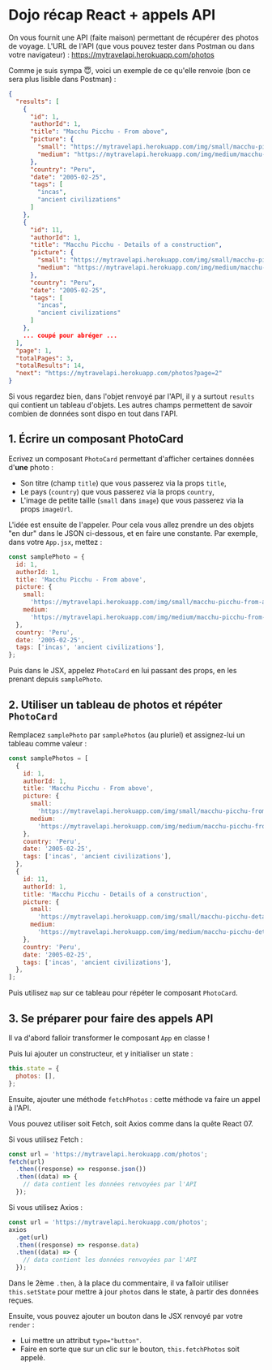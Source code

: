 # Dojo récap React + appels API

On vous fournit une API (faite maison) permettant de récupérer des photos de voyage. L'URL de l'API (que vous pouvez tester dans Postman ou dans votre navigateur) : <https://mytravelapi.herokuapp.com/photos>

Comme je suis sympa :innocent:, voici un exemple de ce qu'elle renvoie (bon ce sera plus lisible dans Postman) :

```json
{
  "results": [
    {
      "id": 1,
      "authorId": 1,
      "title": "Macchu Picchu - From above",
      "picture": {
        "small": "https://mytravelapi.herokuapp.com/img/small/macchu-picchu-from-above.jpg",
        "medium": "https://mytravelapi.herokuapp.com/img/medium/macchu-picchu-from-above.jpg"
      },
      "country": "Peru",
      "date": "2005-02-25",
      "tags": [
        "incas",
        "ancient civilizations"
      ]
    },
    {
      "id": 11,
      "authorId": 1,
      "title": "Macchu Picchu - Details of a construction",
      "picture": {
        "small": "https://mytravelapi.herokuapp.com/img/small/macchu-picchu-details.jpg",
        "medium": "https://mytravelapi.herokuapp.com/img/medium/macchu-picchu-details.jpg"
      },
      "country": "Peru",
      "date": "2005-02-25",
      "tags": [
        "incas",
        "ancient civilizations"
      ]
    },
    ... coupé pour abréger ...
  ],
  "page": 1,
  "totalPages": 3,
  "totalResults": 14,
  "next": "https://mytravelapi.herokuapp.com/photos?page=2"
}
```

Si vous regardez bien, dans l'objet renvoyé par l'API, il y a surtout `results` qui contient un tableau d'objets. Les autres champs permettent de savoir combien de données sont dispo en tout dans l'API.

## 1. Écrire un composant PhotoCard

Ecrivez un composant `PhotoCard` permettant d'afficher certaines données d'**une** photo :

- Son titre (champ `title`) que vous passerez via la props `title`,
- Le pays (`country`) que vous passerez via la props `country`,
- L'image de petite taille (`small` dans `image`) que vous passerez via la props `imageUrl`.

L'idée est ensuite de l'appeler. Pour cela vous allez prendre un des objets "en dur" dans le JSON ci-dessous, et en faire une constante. Par exemple, dans votre `App.jsx`, mettez :

```javascript
const samplePhoto = {
  id: 1,
  authorId: 1,
  title: 'Macchu Picchu - From above',
  picture: {
    small:
      'https://mytravelapi.herokuapp.com/img/small/macchu-picchu-from-above.jpg',
    medium:
      'https://mytravelapi.herokuapp.com/img/medium/macchu-picchu-from-above.jpg',
  },
  country: 'Peru',
  date: '2005-02-25',
  tags: ['incas', 'ancient civilizations'],
};
```

Puis dans le JSX, appelez `PhotoCard` en lui passant des props, en les prenant depuis `samplePhoto`.

## 2. Utiliser un tableau de photos et répéter `PhotoCard`

Remplacez `samplePhoto` par `samplePhotos` (au pluriel) et assignez-lui un tableau comme valeur :

```javascript
const samplePhotos = [
  {
    id: 1,
    authorId: 1,
    title: 'Macchu Picchu - From above',
    picture: {
      small:
        'https://mytravelapi.herokuapp.com/img/small/macchu-picchu-from-above.jpg',
      medium:
        'https://mytravelapi.herokuapp.com/img/medium/macchu-picchu-from-above.jpg',
    },
    country: 'Peru',
    date: '2005-02-25',
    tags: ['incas', 'ancient civilizations'],
  },
  {
    id: 11,
    authorId: 1,
    title: 'Macchu Picchu - Details of a construction',
    picture: {
      small:
        'https://mytravelapi.herokuapp.com/img/small/macchu-picchu-details.jpg',
      medium:
        'https://mytravelapi.herokuapp.com/img/medium/macchu-picchu-details.jpg',
    },
    country: 'Peru',
    date: '2005-02-25',
    tags: ['incas', 'ancient civilizations'],
  },
];
```

Puis utilisez `map` sur ce tableau pour répéter le composant `PhotoCard`.

## 3. Se préparer pour faire des appels API

Il va d'abord falloir transformer le composant `App` en classe !

Puis lui ajouter un constructeur, et y initialiser un state :

```javascript
this.state = {
  photos: [],
};
```

Ensuite, ajouter une méthode `fetchPhotos` : cette méthode va faire un appel à l'API.

Vous pouvez utiliser soit Fetch, soit Axios comme dans la quête React 07.

Si vous utilisez Fetch :

```javascript
const url = 'https://mytravelapi.herokuapp.com/photos';
fetch(url)
  .then((response) => response.json())
  .then((data) => {
    // data contient les données renvoyées par l'API
  });
```

Si vous utilisez Axios :

```javascript
const url = 'https://mytravelapi.herokuapp.com/photos';
axios
  .get(url)
  .then((response) => response.data)
  .then((data) => {
    // data contient les données renvoyées par l'API
  });
```

Dans le 2ème `.then`, à la place du commentaire, il va falloir utiliser `this.setState` pour mettre à jour `photos` dans le state, à partir des données reçues.

Ensuite, vous pouvez ajouter un bouton dans le JSX renvoyé par votre `render` :

- Lui mettre un attribut `type="button"`.
- Faire en sorte que sur un clic sur le bouton, `this.fetchPhotos` soit appelé.

